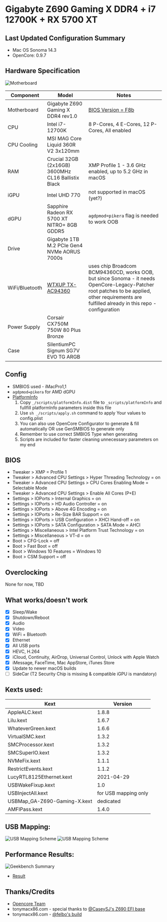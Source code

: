 # Gigabyte Z690 Gaming X DDR4 + i7 12700K + RX 5700 XT

## Last Updated Configuration Summary
- Mac OS Sonoma 14.3
- OpenCore: 0.9.7

## Hardware Specification
![Motherboard](/_/mobo.png)

| Component      | Model                                              | Notes                                                                                                                                                                                           |
|----------------|----------------------------------------------------|-------------------------------------------------------------------------------------------------------------------------------------------------------------------------------------------------|
| Motherboard    | Gigabyte Z690 Gaming X DDR4 rev1.0                 | [BIOS Version = F8b](/BIOS/Z690GAMINGXDDR4.F8b)                                                                                                                                                 |
| CPU            | Intel i7-12700K                                    | 8 P-Cores, 4 E-Cores, 12 P-Cores, All enabled                                                                                                                                                   |
| CPU Cooling    | MSI MAG Core Liquid 360R V2 3x120mm                |                                                                                                                                                                                                 |
| RAM            | Crucial 32GB (2x16GB) 3600MHz CL16 Ballistix Black | XMP Profile 1 - 3.6 GHz enabled, up to 5.2 GHz in macOS                                                                                                                                         |
| iGPU           | Intel UHD 770                                      | not supported in macOS (yet?)                                                                                                                                                                   |
| dGPU           | Sapphire Radeon RX 5700 XT NITRO+ 8GB GDDR5        | `agdpmod=pikera` flag is needed to work OOB                                                                                                                                                     |
| Drive          | Gigabyte 1TB M.2 PCIe Gen4 NVMe AORUS 7000s        |                                                                                                                                                                                                 |
| WiFi/Bluetooth | [WTXUP TX-AC94360](/_/wifi+bt.png)                 | uses chip Broadcom BCM94360CD, works OOB, but since Sonoma - it needs OpenCore-Legacy-Patcher root patches to be applied, other requirements are fulfilled already in this repo - configuration |
| Power Supply   | Corsair CX750M 750W 80 Plus Bronze                 |                                                                                                                                                                                                 |
| Case           | SilentiumPC Signum SG7V EVO TG ARGB                |                                                                                                                                                                                                 |

## Config
- SMBIOS used - iMacPro1,1
- `agdpmod=pikera` for AMD dGPU
- [PlatformInfo](https://dortania.github.io/OpenCore-Install-Guide/config.plist/comet-lake.html#platforminfo)
    1. Copy `_/scripts/platformInfo.dist` file to `_scripts/platformInfo` and fullfill platformInfo parameters inside this file
    2. Use `sh _/scripts/apply.sh` command to apply Your values to config.plist
    3. You can also use OpenCore Configurator to generate & fill automatically OR use GenSMBIOS to generate only
    4. Remember to use correct SMBIOS Type when generating
    5. Scripts are included for faster cleaning unnecessary parameters on my end

## BIOS
- Tweaker > XMP = Profile 1
- Tweaker > Advanced CPU Settings > Hyper Threading Technology = on
- Tweaker > Advanced CPU Settings > CPU Cores Enabling Mode = Selectable Mode
- Tweaker > Advanced CPU Settings > Enable All Cores (P+E)
- Settings > IOPorts > Internal Graphics = on
- Settings > IOPorts > HD Audio Controller = on
- Settings > IOPorts > Above 4G Encoding = on
- Settings > IOPorts > Re-Size BAR Support = on
- Settings > IOPorts > USB Configuration > XHCI Hand-off = on
- Settings > IOPorts > SATA Configuration > SATA Mode = AHCI
- Settings > Miscellaneous > Intel Platform Trust Technology = on
- Settings > Miscellaneous > VT-d = on
- Boot > CFG-Lock = off
- Boot > Fast Boot = off
- Boot > Windows 10 Features = Windows 10
- Boot > CSM Support = off

## Overclocking
None for now, TBD

## What works/doesn't work
- [x] Sleep/Wake
- [x] Shutdown/Reboot
- [x] Audio
- [x] Video
- [x] WiFi + Bluetooth
- [x] Ethernet
- [x] All USB ports
- [x] HEVC, H.264
- [x] iCloud, Continuity, AirDrop, Universal Control, Unlock with Apple Watch
- [x] iMessage, FaceTime, Mac AppStore, iTunes Store
- [x] Update to newer macOS builds
- [ ] SideCar (T2 Security Chip is missing & compatible iGPU is mandatory)

## Kexts used:
| Kext                         | Version              |
|------------------------------|----------------------|
| AppleALC.kext                | 1.8.8                |
| Lilu.kext                    | 1.6.7                |
| WhateverGreen.kext           | 1.6.6                |
| VirtualSMC.kext              | 1.3.2                |
| SMCProcessor.kext            | 1.3.2                |
| SMCSuperIO.kext              | 1.3.2                |
| NVMeFix.kext                 | 1.1.1                |
| RestrictEvents.kext          | 1.1.2                |
| LucyRTL8125Ethernet.kext     | 2021-04-29           |
| USBWakeFixup.kext            | 1.0                  |
| USBInjectAll.kext            | for USB mapping only |
| USBMap_GA-Z690-Gaming-X.kext | dedicated            |
| AMFIPass.kext                | 1.4.0                |

## USB Mapping:
![USB Mapping Scheme](/_/usb_darkMode.png#gh-dark-mode-only)
![USB Mapping Scheme](/_/usb_lightMode.png#gh-light-mode-only)

## Performance Results:
![Geekbench Summary](/_/geekbench.png)
- [Result](https://browser.geekbench.com/v5/cpu/14144616)
  
## Thanks/Credits
- [Opencore Team](https://dortania.github.io/getting-started/)
- tonymacx86.com - special thanks to [@CaseySJ's Z690 EFI base](https://www.tonymacx86.com/threads/gigabyte-z690-aero-g-i5-12600k-amd-rx-6800-xt.317179/)
- tonymacx86.com - [@felbo's build](https://www.tonymacx86.com/threads/felbos-build-gigabyte-z690-gaming-x-ddr4-i7-12700k-amd-rx-580.319197/)
